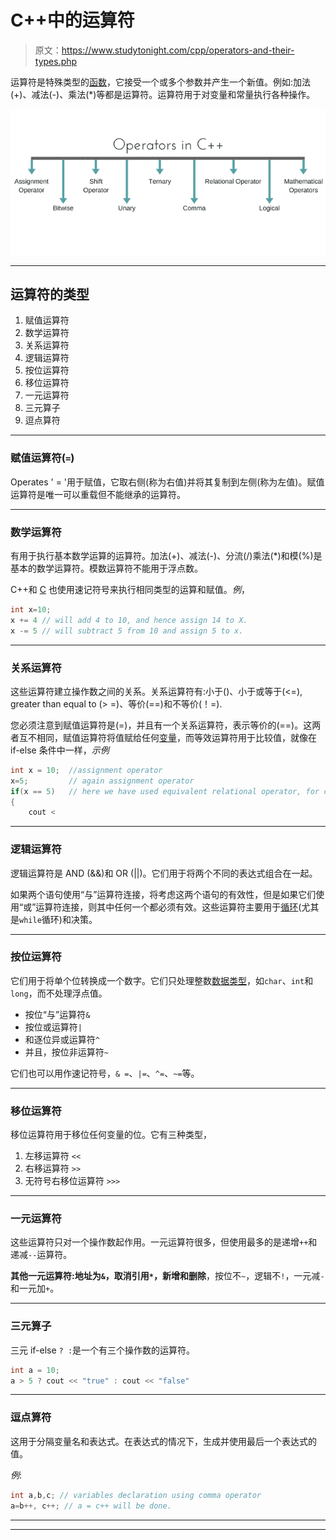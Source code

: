 # C++中的运算符

> 原文：<https://www.studytonight.com/cpp/operators-and-their-types.php>

运算符是特殊类型的[函数](functions-in-cpp)，它接受一个或多个参数并产生一个新值。例如:加法(+)、减法(-)、乘法(*)等都是运算符。运算符用于对变量和常量执行各种操作。

![operators in C++](img/af61d1390c6563eb849413cb72d2c470.png)

* * *

## 运算符的类型

1.  赋值运算符
2.  数学运算符
3.  关系运算符
4.  逻辑运算符
5.  按位运算符
6.  移位运算符
7.  一元运算符
8.  三元算子
9.  逗点算符

* * *

### 赋值运算符(`=`)

Operates ' = '用于赋值，它取右侧(称为右值)并将其复制到左侧(称为左值)。赋值运算符是唯一可以重载但不能继承的运算符。

* * *

### 数学运算符

有用于执行基本数学运算的运算符。加法(+)、减法(-)、分流(/)乘法(*)和模(%)是基本的数学运算符。模数运算符不能用于浮点数。

C++和 [C](/c/overview-of-c.php) 也使用速记符号来执行相同类型的运算和赋值。*例*，

```cpp
int x=10;
x += 4 // will add 4 to 10, and hence assign 14 to X. 
x -= 5 // will subtract 5 from 10 and assign 5 to x. 
```

* * *

### 关系运算符

这些运算符建立操作数之间的关系。关系运算符有:小于()、小于或等于(<=), greater than equal to (> =)、等价(==)和不等价(！=).

您必须注意到赋值运算符是(=)，并且有一个关系运算符，表示等价的(==)。这两者互不相同，赋值运算符将值赋给任何[变量](variables-scope-details.php)，而等效运算符用于比较值，就像在 if-else 条件中一样，*示例*

```cpp
int x = 10;  //assignment operator
x=5;         // again assignment operator 
if(x == 5)   // here we have used equivalent relational operator, for comparison
{
    cout <
```

* * *

### 逻辑运算符

逻辑运算符是 AND (&&)和 OR (||)。它们用于将两个不同的表达式组合在一起。

如果两个语句使用“与”运算符连接，将考虑这两个语句的有效性，但是如果它们使用“或”运算符连接，则其中任何一个都必须有效。这些运算符主要用于[循环](loops-in-cpp)(尤其是`while`循环)和决策。

* * *

### 按位运算符

它们用于将单个位转换成一个数字。它们只处理整数[数据类型](datatypes-and-modifiers-in-cpp.php)，如`char`、`int`和`long`，而不处理浮点值。

*   按位“与”运算符`&`
*   按位或运算符`|`
*   和逐位异或运算符`^`
*   并且，按位非运算符`~`

它们也可以用作速记符号，`& =`、`|=`、`^=`、`~=`等。

* * *

### 移位运算符

移位运算符用于移位任何变量的位。它有三种类型，

1.  左移运算符 `<<`
2.  右移运算符 `>>`
3.  无符号右移位运算符 `>>>`

* * *

### 一元运算符

这些运算符只对一个操作数起作用。一元运算符很多，但使用最多的是递增`++`和递减`--`运算符。

**其他一元运算符:**地址为`&`，取消引用`*`，**新增**和**删除**，按位不`~`，逻辑不`!`，一元减`-`和一元加`+`。

* * *

### 三元算子

三元 if-else `? :`是一个有三个操作数的运算符。

```cpp
int a = 10;
a > 5 ? cout << "true" : cout << "false"
```

* * *

### 逗点算符

这用于分隔变量名和表达式。在表达式的情况下，生成并使用最后一个表达式的值。

*例*:

```cpp
int a,b,c; // variables declaration using comma operator
a=b++, c++; // a = c++ will be done. 
```

* * *

* * *